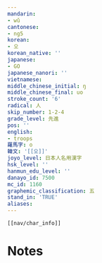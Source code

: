 ```yaml
---
mandarin:
- wǔ
cantonese:
- ng5
korean:
- 오
korean_native: ''
japanese:
- GO
japanese_nanori: ''
vietnamese:
middle_chinese_initial: ŋ
middle_chinese_final: uo
stroke_count: '6'
radical: 人
skip_number: 1-2-4
grade_level: 先進
pos: ''
english:
- troops
羅馬字: o
韓文: '[[오]]'
joyo_level: 日本人名用漢字
hsk_level: ''
hanmun_edu_level: ''
danayo_id: 7500
mc_id: 1160
graphemic_classification: 五
stand_in: 'TRUE'
aliases:
---
```

```meta-bind-embed
[[nav/char_info]]
```

# Notes
